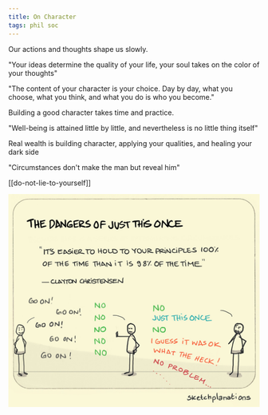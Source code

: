 ```yaml
---
title: On Character
tags: phil soc
---
```



Our actions and thoughts shape us slowly. 

"Your ideas determine the quality of your life, your soul takes on the color of your thoughts"  

"The content of your character is your choice. Day by day, what you choose, what you think, and what you do is who you become."  

Building a good character takes time and practice. 

"Well-being is attained little by little, and nevertheless is no little thing itself"

Real wealth is building character, applying your qualities, and healing your dark side 

"Circumstances don't make the man but reveal him"  

[[do-not-lie-to-yourself]]

![](/static/img/principles-all-the-time.jpeg)
